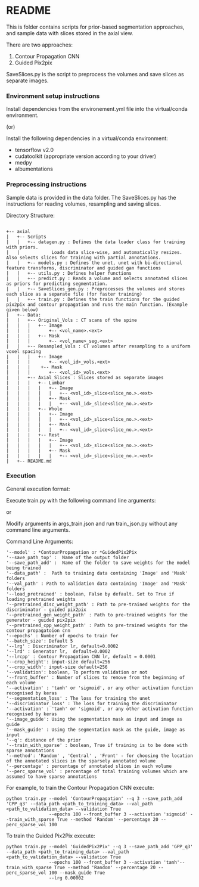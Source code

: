 # README #

This is folder contains scripts for prior-based segmentation approaches, and sample data with slices stored in the axial view.

There are two approaches:
1. Contour Propagation CNN
2. Guided Pix2pix

SaveSlices.py is the script to preprocess the volumes and save slices as separate images.

### Environment setup instructions ###

Install dependencies from the environement.yml file into the virtual/conda environment.

(or)

Install the following dependencies in a virtual/conda environment:

* tensorflow v2.0
* cudatoolkit (appropriate version according to your driver)
* medpy
* albumentations

### Preprocessing instructions ###

Sample data is provided in the data folder.
The SaveSlices.py has the instructions for reading volumes, resampling and saving slices.

Directory Structure:
```

+-- axial
|   +-- Scripts
|   |   +-- datagen.py : Defines the data loader class for training with priors. 
|   |			 Loads data slice-wise, and automatically resizes. Also selects slices for training with partial annotations.
|   |	+-- models.py : Defines the unet, unet with bi-directional feature transforms, discriminator and guided gan functions
|   |	+-- utils.py : Defines helper functions
|   |	+-- predict.py : Reads a volume and selects annotated slices as priors for predicting segmentation.
|   |	+-- SaveSlices_gen.py : Preprocesses the volumes and stores each slice as a separate file (for faster training)
|   |	+-- train.py : Defines the train functions for the guided pix2pix and contour propagation and runs the main function. (Example given below)
|   +-- Data:
|   |	+-- Original_Vols : CT scans of the spine
|   |	|   +-- Image 
|   |   |       +-- <vol_name>.<ext>
|   |   |   +-- Mask
|   |   |       +-- <vol_name>_seg.<ext>
|   |   +-- Resampled_Vols : CT volumes after resampling to a uniform voxel spacing
|   |   |   +-- Image 
|   |	|       +-- <vol_id>_vols.<ext>
|   |   |    +-- Mask
|   |   |       +-- <vol_id>_vols.<ext>
|   |	+-- Axial_Slices : Slices stored as separate images
|   |	|   +-- Lumbar
|   |	|   |	+-- Image
|   |   |   |   |   +-- <vol_id>_slice<slice_no.>.<ext>
|   |   |   |   +-- Mask 
|   |   |   |   |   +-- <vol_id>_slice<slice_no.>.<ext>
|   |	|   +-- Whole
|   |	|   |	+-- Image
|   |   |   |   |   +-- <vol_id>_slice<slice_no.>.<ext>
|   |   |   |   +-- Mask 
|   |   |   |   |   +-- <vol_id>_slice<slice_no.>.<ext>
|   |   |   +-- Rest
|   |	|   |	+-- Image
|   |   |   |   |   +-- <vol_id>_slice<slice_no.>.<ext>
|   |   |   |   +-- Mask 
|   |   |   |   |   +-- <vol_id>_slice<slice_no.>.<ext>
|   +-- README.md

```


### Execution ###

General execution format:

Execute train.py with the following command line arguments:

or

Modify arguments in args_train.json and run train_json.py without any command line arguments.

Command Line Arguments:
```  
'--model' : *ContourPropagation or *GuidedPix2Pix
'--save_path_top' :  Name of the output folder
'--save_path_add' :  Name of the folder to save weights for the model being trained
'--data_path' :  Path to training data containing 'Image' and 'Mask' folders
'--val_path' : Path to validation data containing 'Image' and 'Mask' folders
'--load_pretrained' : boolean, False by default. Set to True if loading pretrained weights
'--pretrained_disc_weight_path' : Path to pre-trained weights for the discriminator - guided pix2pix
'--pretrained_gen_weight_path' : Path to pre-trained weights for the generator - guided pix2pix
'--pretrained_cpp_weight_path' : Path to pre-trained weights for the contour propagatoion cnn
'--epochs' : Number of epochs to train for
'--batch_size': Default 5
'--lrg' : Discriminator lr, default=0.0002
'--lrd' : Generator lr,  default=0.0002
'--lrcpp' : Contour Propagation CNN lr, default = 0.0001
'--crop_height': input-size default=256
'--crop_width': input-size default=256
'--validation': boolean, To perform validation or not
'--front_buffer' : Number of slices to remove from the beginning of each volume
'--activation' : 'tanh' or 'sigmoid', or any other activation function recognised by keras
'--segmentation_loss' : The loss for training the unet
'--discriminator_loss' : The loss for training the discriminator 
'--activation' : 'tanh' or 'sigmoid', or any other activation function recognised by keras
'--image_guide': Using the segmentation mask as input and image as guide
'--mask_guide' : Using the segmentation mask as the guide, image as input
'--q': distance of the prior
'--train_with_sparse' : boolean, True if training is to be done with sparse annotations
'--method': 'Random' , 'Central' , 'Front' - for choosing the location of the annotated slices in the sparsely annotated volume
'--percentage' : percentage of annotated slices in each volume
'--perc_sparse_vol' : percentage of total training volumes which are assumed to have sparse annotations

```

For example, to train the Contour Propagation CNN execute:
```
python train.py --model 'ContourPropagation' --q 3 --save_path_add 'CPP_q3' --data_path <path_to_training_data> --val_path <path_to_validation_data> --validation True
                --epochs 100 --front_buffer 3 --activation 'sigmoid' --train_with_sparse True --method 'Random' --percentage 20 --perc_sparse_vol 100

```
To train the Guided Pix2Pix execute:

```
python train.py --model 'GuidedPix2Pix' --q 3 --save_path_add 'GPP_q3' --data_path <path_to_training_data> --val_path <path_to_validation_data> --validation True
                --epochs 100 --front_buffer 3 --activation 'tanh'--train_with_sparse True --method 'Random' --percentage 20 --perc_sparse_vol 100 --mask_guide True
                --lrg 0.00002


```



